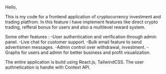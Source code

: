 Hello,

This is my code for a frontend application of cryptocurrency investment and trading platfrom. In this feature i have implement features like direct crypto trading, refferal bonus for users and 
also a multilevel reward system. 

Some other features : 
 -User authentication and verification through admin panel.
 -Live chat for customer support.
 -Bulk email feature to send advertismen messages.
 -Admin control over withdrawal, investment.
 -Graphs for users and admin for better business and profit visualization.
 
 
The entire application is build using React.js, TailwindCSS.
The user authnetication is handle with Context API.
